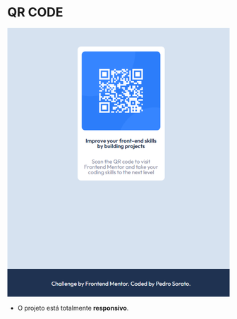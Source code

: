 # QR CODE

<img src="./assets/qr-code.png" alt="Foto do layout final.">

- O projeto está totalmente <strong>responsivo</strong>.
